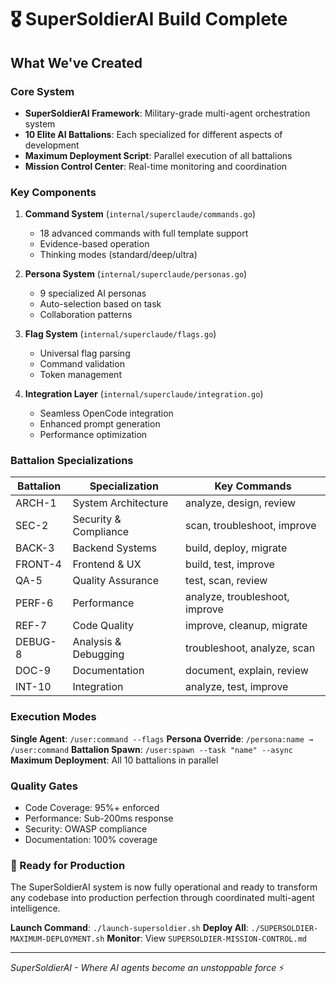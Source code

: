 # 🎖️ SuperSoldierAI Build Complete

## What We've Created

### Core System
- **SuperSoldierAI Framework**: Military-grade multi-agent orchestration system
- **10 Elite AI Battalions**: Each specialized for different aspects of development
- **Maximum Deployment Script**: Parallel execution of all battalions
- **Mission Control Center**: Real-time monitoring and coordination

### Key Components

1. **Command System** (`internal/superclaude/commands.go`)
   - 18 advanced commands with full template support
   - Evidence-based operation
   - Thinking modes (standard/deep/ultra)

2. **Persona System** (`internal/superclaude/personas.go`)
   - 9 specialized AI personas
   - Auto-selection based on task
   - Collaboration patterns

3. **Flag System** (`internal/superclaude/flags.go`)
   - Universal flag parsing
   - Command validation
   - Token management

4. **Integration Layer** (`internal/superclaude/integration.go`)
   - Seamless OpenCode integration
   - Enhanced prompt generation
   - Performance optimization

### Battalion Specializations

| Battalion | Specialization | Key Commands |
|-----------|---------------|--------------|
| ARCH-1 | System Architecture | analyze, design, review |
| SEC-2 | Security & Compliance | scan, troubleshoot, improve |
| BACK-3 | Backend Systems | build, deploy, migrate |
| FRONT-4 | Frontend & UX | build, test, improve |
| QA-5 | Quality Assurance | test, scan, review |
| PERF-6 | Performance | analyze, troubleshoot, improve |
| REF-7 | Code Quality | improve, cleanup, migrate |
| DEBUG-8 | Analysis & Debugging | troubleshoot, analyze, scan |
| DOC-9 | Documentation | document, explain, review |
| INT-10 | Integration | analyze, test, improve |

### Execution Modes

**Single Agent**: `/user:command --flags`
**Persona Override**: `/persona:name → /user:command`
**Battalion Spawn**: `/user:spawn --task "name" --async`
**Maximum Deployment**: All 10 battalions in parallel

### Quality Gates

- Code Coverage: 95%+ enforced
- Performance: Sub-200ms response
- Security: OWASP compliance
- Documentation: 100% coverage

### 🚀 Ready for Production

The SuperSoldierAI system is now fully operational and ready to transform any codebase into production perfection through coordinated multi-agent intelligence.

**Launch Command**: `./launch-supersoldier.sh`
**Deploy All**: `./SUPERSOLDIER-MAXIMUM-DEPLOYMENT.sh`
**Monitor**: View `SUPERSOLDIER-MISSION-CONTROL.md`

---

*SuperSoldierAI - Where AI agents become an unstoppable force* ⚡